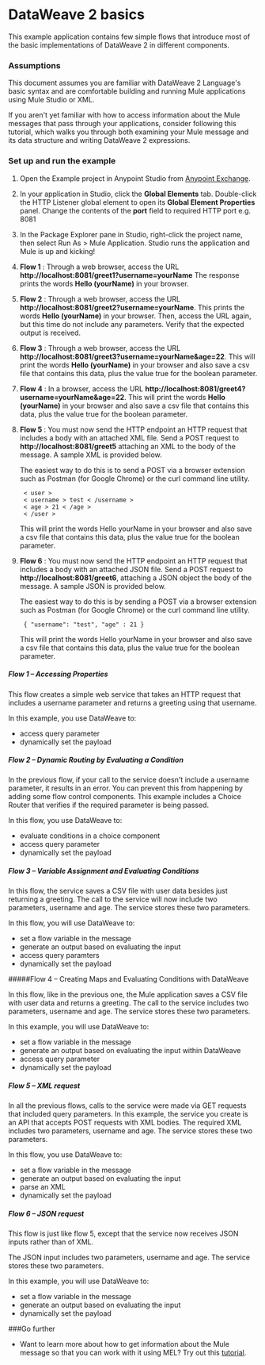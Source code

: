 # DataWeave 2 basics

This example application contains few simple flows that introduce most of the basic implementations of DataWeave 2 in different components.

### Assumptions

This document assumes you are familiar with DataWeave 2 Language's basic syntax and are comfortable building and running Mule applications using Mule Studio or XML.

If you aren't yet familiar with how to access information about the Mule messages that pass through your applications, consider following this tutorial, which walks you through both examining your Mule message and its data structure and writing DataWeave 2 expressions.

### Set up and run the example

1. Open the Example project in Anypoint Studio from [Anypoint Exchange](http://www.mulesoft.org/documentation/display/current/Anypoint+Exchange).

2. In your application in Studio, click the **Global Elements** tab. Double-click the HTTP Listener global element to open its **Global Element Properties** panel. Change the contents of the **port** field to required HTTP port e.g. 8081

3. In the Package Explorer pane in Studio, right-click the project name, then select Run As > Mule Application. Studio runs the application and Mule is up and kicking!

4. ****Flow 1**** : Through a web browser, access the URL **http://localhost:8081/greet1?username=yourName** 
The response prints the words **Hello (yourName)** in your browser.

5. ****Flow 2**** : Through a web browser, access the URL **http://localhost:8081/greet2?username=yourName**. This prints the words **Hello (yourName)** in your browser.
Then, access the URL again, but this time do not include any parameters. Verify that the expected output is received.

6. ****Flow 3**** : Through a web browser, access the URL **http://localhost:8081/greet3?username=yourName&age=22**. This will print the words **Hello (yourName)** in your browser and also save a csv file that contains this data, plus the value true for the boolean parameter.

7. ****Flow 4**** : In a browser, access the URL **http://localhost:8081/greet4?username=yourName&age=22**. This will print the words **Hello (yourName)** in your browser and also save a csv file that contains this data, plus the value true for the boolean parameter.
 

8. ****Flow 5**** : You must now send the HTTP endpoint an HTTP request that includes a body with an attached XML file. Send a POST request to **http://localhost:8081/greet5** attaching an XML to the body of the message. A sample XML is provided below.

	The easiest way to do this is to send a POST via a browser extension such as Postman (for Google Chrome) or the curl command line utility.

		< user >
		< username > test < /username >
		< age > 21 < /age >
		< /user >
 
    This will print the words Hello yourName in your browser and also save a csv file that contains this data, plus the value true for the boolean parameter.


9. ****Flow 6**** : You must now send the HTTP endpoint an HTTP request that includes a body with an attached JSON file. Send a POST request to **http://localhost:8081/greet6**, attaching a JSON object the body of the message. A sample JSON is provided below.

	The easiest way to do this is by sending a POST via a browser extension such as Postman (for Google Chrome) or the curl command line utility.

		{ "username": "test", "age" : 21 }
 
	This will print the words Hello yourName in your browser and also save a csv file that contains this data, plus the value true for the boolean parameter.
 


##### Flow 1 – Accessing Properties

This flow creates a simple web service that takes an HTTP request that includes a username parameter and returns a greeting using that username.

In this example, you use DataWeave to:

* access query parameter
* dynamically set the payload
 
##### Flow 2 – Dynamic Routing by Evaluating a Condition

In the previous flow, if your call to the service doesn't include a username parameter, it results in an error. You can prevent this from happening by adding some flow control components. This example includes a Choice Router that verifies if the required parameter is being passed.

In this flow, you use DataWeave to:

* evaluate conditions in a choice component
* access query parameter
* dynamically set the payload
 
##### Flow 3 – Variable Assignment and Evaluating Conditions

In this flow, the service saves a CSV file with user data besides just returning a greeting. The call to the service will now include two parameters, username and age. The service stores these two parameters.

In this flow, you will use DataWeave to:

* set a flow variable in the message
* generate an output based on evaluating the input
* access query paramters
* dynamically set the payload


#####Flow 4 –  Creating Maps and Evaluating Conditions with DataWeave

In this flow, like in the previous one, the Mule application saves a CSV file with user data and returns a greeting. The call to the service includes two parameters, username and age. The service stores these two parameters.

In this example, you will use DataWeave to:

* set a flow variable in the message
* generate an output based on evaluating the input within DataWeave
* access query parameter
* dynamically set the payload

##### Flow 5 – XML request

In all the previous flows, calls to the service were made via GET requests that included query parameters. In this example, the service you create is an API that accepts POST requests with XML bodies. The required XML includes two parameters, username and age. The service stores these two parameters.

In this flow, you use DataWeave to:

* set a flow variable in the message
* generate an output based on evaluating the input
* parse an XML
* dynamically set the payload

 

##### Flow 6 – JSON request

This flow is just like flow 5, except that the service now receives JSON inputs rather than of XML.

The JSON input includes two parameters, username and age. The service stores these two parameters.

In this example, you will use DataWeave to:

* set a flow variable in the message
* generate an output based on evaluating the input
* dynamically set the payload

###Go further

* Want to learn more about how to get information about the Mule message so that you can work with it using MEL? Try out this [tutorial](http://www.mulesoft.org/documentation/display/current/Mule+Message+Tutorial). 
